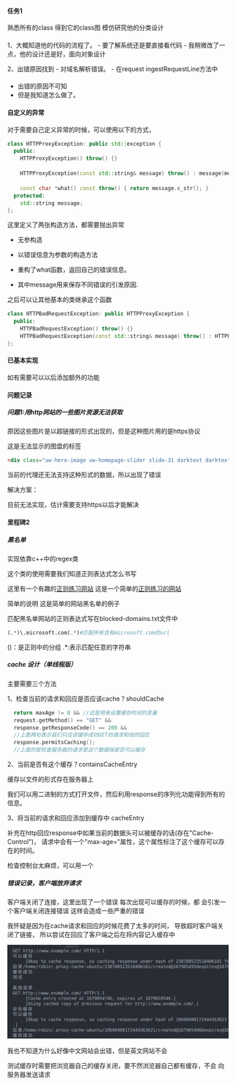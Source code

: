 #### 任务1
熟悉所有的class
得到它的class图
模仿研究他的分类设计

#### 
  1、大概知道他的代码的流程了。
    - 要了解系统还是要直接看代码
    - 我稍微改了一点，他的设计还是好，面向对象设计

  2、出错原因找到
    - 对域名解析错误。
    - 在request ingestRequestLine方法中

####
- 出错的原因不可知
- 但是我知道怎么做了。

#### 自定义的异常
对于需要自己定义异常的时候，可以使用以下的方式，
```c++
class HTTPProxyException: public std::exception {
  public:
    HTTPProxyException() throw() {}

    HTTPProxyException(const std::string& message) throw() : message(message) {}

    const char *what() const throw() { return message.c_str(); }
  protected:
    std::string message;
};
```

这里定义了两张构造方法，都需要抛出异常

- 无参构造

- 以错误信息为参数的构造方法

- 重构了what函数，返回自己的错误信息。

- 其中message用来保存不同错误的引发原因.

之后可以让其他基本的类继承这个函数

```c++
class HTTPBadRequestException: public HTTPProxyException {
  public:
    HTTPBadRequestException() throw() {}
    HTTPBadRequestException(const std::string& message) throw() : HTTPProxyException(message) {}
};
```

#### 已基本实现

如有需要可以以后添加额外的功能



#### 问题记录

##### 问题1:用http网站的一些图片资源无法获取

原因这些图片是以超链接的形式出现的，但是这种图片用的是https协议


这是无法显示的图盘的标签
```html
<div class="uw-hero-image uw-homepage-slider slide-31 darktext darktextmobile slide-order-0" data-id="31" style="background: url(&quot;https://uw-s3-cdn.s3.us-west-2.amazonaws.com/wp-content/uploads/sites/81/2023/03/10165533/03-11-22-macarthur-genius-desktopF.jpg&quot;) center center / cover no-repeat transparent;"><div class="mobile-image" style="background-image:url('https://uw-s3-cdn.s3.us-west-2.amazonaws.com/wp-content/uploads/sites/81/2023/03/10165553/03-11-22-macarthur-genius-mobileB.jpg')"></div></div>
```

当前的代理还无法支持这种形式的数据，所以出现了错误

解决方案：

目前无法实现，估计需要支持https以后才能解决



#### 里程碑2


##### 黑名单
实现依靠c++中的regex类

这个类的使用需要我们知道正则表达式怎么书写

这里有一个有趣的[正则练习网站](https://regexlearn.com/zh-cn/learn/regex101)
这是一个简单的[正则练习的网站](https://tool.oschina.net/regex/)


简单的说明
这是简单的网站黑名单的例子

匹配黑名单网站的正则表达式写在blocked-domains.txt文件中
```python
(.*)\.microsoft.com(.*)#匹配所有含有microsoft.com的url
```

()：是正则中的分组
.*:表示匹配任意的字符串




##### cache 设计（单线程版）




主要需要三个方法

1、检查当前的请求和回应是否应该cache？shouldCache
```c++
  return maxAge != 0 && //这是用来设置缓存时间的变量
  request.getMethod() == "GET" && 
  response.getResponseCode() == 200 && 
  //上面两句表示我们只应该缓存成功GET的请求和他的回应
  response.permitsCaching();
  //上面的是检查服务器的请求是这个数据保是否可以缓存
```


2、当前是否有这个缓存？containsCacheEntry 

缓存以文件的形式存在服务器上

我们可以用二进制的方式打开文件，然后利用response的序列化功能得到所有的信息。


3、将当前的请求和回应添加到缓存中 cacheEntry

补充在http回应response中如果当前的数据头可以被缓存的话(存在"Cache-Control")，
请求中会有一个"max-age="属性，这个属性标注了这个缓存可以存在的时间。


检查控制台太麻烦，可以用一个


##### 错误记录，客户端放弃请求

客户端关闭了连接，这里出现了一个错误
每次出现可以缓存的时候，都
会引发一个客户端关闭连接错误
这样会造成一些严重的错误

我怀疑是因为在cache请求和回应的时候花费了太多的时间，
导致超时客户端关闭了链接，
所以尝试在回应了客户端之后在将内容记入缓存中

![这是效果图](2023-03-17-20-19-42.png)


我也不知道为什么好像中文网站会出错，但是英文网站不会

测试缓存时需要把浏览器自己的缓存关闭，要不然浏览器自己都有缓存，不会
向服务器发送请求

